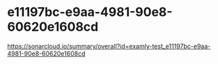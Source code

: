 # e11197bc-e9aa-4981-90e8-60620e1608cd
https://sonarcloud.io/summary/overall?id=examly-test_e11197bc-e9aa-4981-90e8-60620e1608cd
